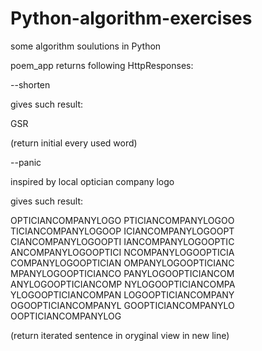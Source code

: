 # Python-algorithm-exercises
some algorithm soulutions in Python

poem_app returns following HttpResponses:



--shorten

gives such result:

GSR

(return initial every used word)



--panic

inspired by local optician company logo

gives such result:

OPTICIANCOMPANYLOGO
PTICIANCOMPANYLOGOO
TICIANCOMPANYLOGOOP
ICIANCOMPANYLOGOOPT
CIANCOMPANYLOGOOPTI
IANCOMPANYLOGOOPTIC
ANCOMPANYLOGOOPTICI
NCOMPANYLOGOOPTICIA
COMPANYLOGOOPTICIAN
OMPANYLOGOOPTICIANC
MPANYLOGOOPTICIANCO
PANYLOGOOPTICIANCOM
ANYLOGOOPTICIANCOMP
NYLOGOOPTICIANCOMPA
YLOGOOPTICIANCOMPAN
LOGOOPTICIANCOMPANY
OGOOPTICIANCOMPANYL
GOOPTICIANCOMPANYLO
OOPTICIANCOMPANYLOG

(return iterated sentence in oryginal view in new line)

